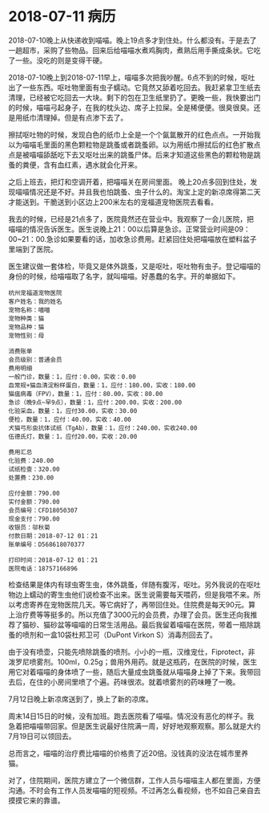 # 2018-07-11 病历

2018-07-10晚上从快递收到喵喵。晚上19点多才到住处。什么都没有。于是去了一趟超市，采购了些物品。回来后给喵喵水煮鸡胸肉，煮熟后用手撕成条状。它吃了一些。没吃的则是变得干硬。

2018-07-10晚上到2018-07-11早上，喵喵多次把我吵醒。6点不到的时候，呕吐出了一些东西。呕吐物里面有虫子蠕动。它竟然又舔着吃回去。我赶紧拿卫生纸去清理，已经被它吃回去一大块。剩下的包在卫生纸里扔了。更晚一些，我快要出门的时候，喵喵弓起身子，在我的枕头边、席子上拉屎。全是稀便便。很臭很臭。还是用纸巾清理掉。但是有点渗下去了。

擦拭呕吐物的时候，发现白色的纸巾上全是一个个氤氲散开的红色点点。一开始我以为喵喵毛里面的黑色颗粒物是跳蚤或者跳蚤卵。以为用纸巾擦拭后的红色扩散点点是被喵喵舔舐吃下去又呕吐出来的跳蚤尸体。后来才知道这些黑色的颗粒物是跳蚤的粪便，含有血红素，遇水就会化开来。

之后上班去，把灯和空调开着，把喵喵关在房间里面。
晚上20点多回到住处，发现喵喵情况还是不好。并且我也怕跳蚤、虫子什么的。淘宝上定的新凉席得第二天才能送到。干脆送到小区边上200米左右的宠福道宠物医院去看看。

我去的时候，已经是21点多了，医院竟然还在营业中。我观察了一会儿医院，把喵喵的情况告诉医生。医生说晚上21：00以后算是急诊。正常营业时间是09：00~21：00.急诊如果要看的话，加收急诊费用。赶紧回住处把喵喵放在塑料盆子里端到了医院。

医生建议做一套体检，毕竟又是体外跳蚤，又是呕吐，呕吐物有虫子。登记喵喵的身份的时候，给喵喵取了名字，就叫喵喵。好愚蠢的名字。开的单据如下。


    杭州宠福道宠物医院
    客户姓名：我的姓名
    宠物名称：喵喵
    宠物种类：猫
    宠物品种：猫
    宠物性别：母

    消费账单
    会员级别：普通会员
    费用明细
    一般门诊，数量：1，应付：0.00，实收：0.00
    血常规+猫血清淀粉样蛋白，数量：1，应付：180.00，实收：180.00
    猫瘟病毒（FPV），数量：1，应付：80.00，实收：80.00
    急诊（晚9点~早9点），数量：1，应付：200.00，实收：200.00
    化验采血，数量：1，应付30.00，实收：30.00
    便检，数量：1，应付：40.00，实收：40.00
    犬猫弓形虫抗体试纸（TgAb），数量：1，应付：240.00，实收240.00
    伍德氏灯，数量：1，应付20.00，实收：20.00

    费用汇总
    化验费：240.00
    试纸检查：320.00
    处置费：230.00

    应付金额：790.00
    实付金额：790.00
    会员编号：CFD18050307
    现金支付：790.00
    收银员：邬秋菊
    付款日期：2018-07-12 01：21
    账单编号：D568618070377

    打印时间：2018-07-12 01：21
    医院电话：18757166896


检查结果是体内有球虫寄生虫，体外跳蚤，伴随有腹泻，呕吐。另外我说的在呕吐物边上蠕动的寄生虫他们说检查不出来。医生说需要每天喂药，但是我喂不来。所以考虑寄养在宠物医院几天。等它病好了，再带回住处。住院费是每天90元。算上治疗费等等挺多的。所以充值了3000元的会员费，办理了会员。医生还向我推荐了猫砂、猫砂盆等喵喵的日常生活用品。最后我留着喵喵在医院，带着一瓶除跳蚤的喷剂和一盒10袋杜邦卫可（DuPont Virkon S）消毒剂回去了。

由于没有喷壶，只能先喷除跳蚤的喷剂。小小的一瓶，汉维宠仕，Fiprotect，非泼罗尼喷雾剂。100ml，0.25g；兽用外用药。就是这瓶药，在医院的时候，医生用它对着喵喵的身体喷了一些，随后大量成虫跳蚤就从喵喵身上掉了下来。我带回去后，在住的小房间里喷了个遍。药味很浓。就着喷雾剂的药味睡了一晚。

7月12日晚上新凉席送到了，换上了新的凉席。

周末14日15日的时候，没有加班。跑去医院看了喵喵。情况没有恶化的样子。我急着把喵喵带回家。但是医生说最好住院满一周，好好地观察观察。那么就是大约7月19日可以领回去。

总而言之，喵喵的治疗费比喵喵的价格贵了近20倍。没钱真的没法在城市里养猫。

对了，住院期间，医院方建立了一个微信群，工作人员与喵喵主人都在里面，方便沟通。不时会有工作人员发喵喵的短视频。不过再怎么看视频，也不如自己亲自去摸摸它来的靠谱。

